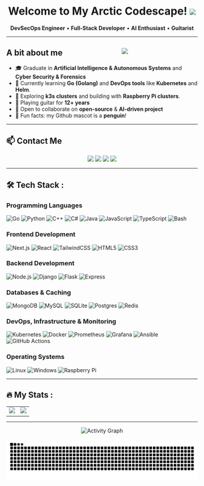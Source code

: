 <!---
Cyrof/Cyrof is a ✨ special ✨ repository because its `README.md` (this file) appears on your GitHub profile.
You can click the Preview link to take a look at your changes.
--->
<div id="wave" align="center">
  <h1>
    Welcome to My Arctic Codescape!
    <img src="https://media.giphy.com/media/hvRJCLFzcasrR4ia7z/giphy.gif" width="30px"/>
  </h1>
    <p><b>DevSecOps Engineer</b> • <b>Full-Stack Developer</b> • <b>AI Enthusiast</b> • <b>Guitarist</b></p>
</div>

---

## A bit about me <img align="right" src="https://media3.giphy.com/media/2IudUHdI075HL02Pkk/giphy.gif" width="200"/>

- :mortar_board: Graduate in **Artificial Intelligence & Autonomous Systems** and **Cyber Security & Forensics**
- :telescope: Currently learning **Go (Golang)** and **DevOps tools** like **Kubernetes** and **Helm**.
- :seedling: Exploring **k3s clusters** and building with **Raspberry Pi clusters**.
- :guitar: Playing guitar for **12+ years**
- :wave: Open to collaborate on **open-source** & **AI-driven project**
- :penguin: Fun facts: my Github mascot is a **penguin**!

---

## :mailbox: Contact Me

<p align="center">
  <a href="https://www.linkedin.com/in/keith-neo-8ba4401a8/"><img src="https://img.shields.io/badge/LinkedIn-0A66C2?style=for-the-badge&logo=linkedin&logoColor=white"/></a>
  <a href="mailto:keithneo00@gmail.com"><img src="https://img.shields.io/badge/Gmail-EA4335?style=for-the-badge&logo=gmail&logoColor=white"/></a>
  <a href="https://stackoverflow.com/users/22228481/cyrof"><img src="https://img.shields.io/badge/StackOverflow-F48024?style=for-the-badge&logo=stackoverflow&logoColor=white"/></a>
  <a href="https://discordapp.com/users/319712234588733441"><img src="https://img.shields.io/badge/Discord-5865F2?style=for-the-badge&logo=discord&logoColor=white"/></a>
</p>

---

## :hammer_and_wrench: Tech Stack :

### Programming Languages

![Go](https://skillicons.dev/icons?i=go)
![Python](https://skillicons.dev/icons?i=py)
![C++](https://skillicons.dev/icons?i=cpp)
![C#](https://skillicons.dev/icons?i=cs)
![Java](https://skillicons.dev/icons?i=java)
![JavaScript](https://skillicons.dev/icons?i=js)
![TypeScript](https://skillicons.dev/icons?i=ts)
![Bash](https://skillicons.dev/icons?i=bash)

### Frontend Development

![Next.js](https://skillicons.dev/icons?i=nextjs)
![React](https://skillicons.dev/icons?i=react)
![TailwindCSS](https://skillicons.dev/icons?i=tailwind)
![HTML5](https://skillicons.dev/icons?i=html)
![CSS3](https://skillicons.dev/icons?i=css)

### Backend Development

![Node.js](https://skillicons.dev/icons?i=nodejs)
![Django](https://skillicons.dev/icons?i=django)
![Flask](https://skillicons.dev/icons?i=flask)
![Express](https://skillicons.dev/icons?i=express)

### Databases & Caching

![MongoDB](https://skillicons.dev/icons?i=mongodb)
![MySQL](https://skillicons.dev/icons?i=mysql)
![SQLite](https://skillicons.dev/icons?i=sqlite)
![Postgres](https://skillicons.dev/icons?i=postgres)
![Redis](https://skillicons.dev/icons?i=redis)

### DevOps, Infrastructure & Monitoring

![Kubernetes](https://skillicons.dev/icons?i=kubernetes)
![Docker](https://skillicons.dev/icons?i=docker)
![Prometheus](https://skillicons.dev/icons?i=prometheus)
![Grafana](https://skillicons.dev/icons?i=grafana)
![Ansible](https://skillicons.dev/icons?i=ansible)
![GitHub Actions](https://skillicons.dev/icons?i=github)

### Operating Systems

![Linux](https://skillicons.dev/icons?i=linux)
![Windows](https://skillicons.dev/icons?i=windows)
![Raspberry Pi](https://skillicons.dev/icons?i=raspberrypi)

---

## :fire: My Stats :

<table align="center">
  <tr>
    <td align="center" valign="top">
      <img src="https://github-readme-stats.vercel.app/api?username=Cyrof&theme=radical&show_icons=true&hide_border=true&count_private=true&hide=prs,issues&rank_icon=github" height="165"/>
    </td>
    <td align="center" valign="top">
      <img src="https://github-readme-stats.vercel.app/api/top-langs/?username=Cyrof&theme=radical&layout=compact&hide_border=true&count_private=false&hide=Jupyter%20Notebook,HTML&exclude_repo=html-assignment&langs_count=6&card_width=420" height="165"/>
    </td>
  </tr>
</table>

---

<p align="center">
  <img src="https://github-readme-activity-graph.vercel.app/graph?username=Cyrof&theme=react-dark&hide_border=true&area=true" alt="Activity Graph"/>
</p>

<p align="center">
  <img src="https://github.com/Cyrof/Cyrof/blob/output/github-snake-dark.svg" alt="snake gif"/>
</p>
